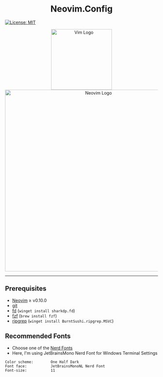 # <div align="center">Neovim.Config</div>
[![License: MIT](https://img.shields.io/badge/License-MIT-yellow.svg)](https://opensource.org/licenses/MIT)
<p align="center">
  <img width="200" src="https://upload.wikimedia.org/wikipedia/commons/thumb/9/9f/Vimlogo.svg/1200px-Vimlogo.svg.png" alt="Vim Logo">
   <img width="600" src="https://upload.wikimedia.org/wikipedia/commons/thumb/4/4f/Neovim-logo.svg/1200px-Neovim-logo.svg.png" alt="Neovim Logo">
</p>

---
## Prerequisites
- [Neovim](https://github.com/neovim/neovim) ≥ v0.10.0
- [git](https://git-scm.com/)
- [fd](https://github.com/sharkdp/fd) (`winget install sharkdp.fd`)
- [fzf](https://github.com/junegunn/fzf) (`brew install fzf`)
- [ripgrep](https://github.com/BurntSushi/ripgrep) (`winget install BurntSushi.ripgrep.MSVC`)


## Recommended Fonts
- Choose one of the [Nerd Fonts](https://www.nerdfonts.com/font-downloads)
- Here, I'm using JetBrainsMono Nerd Font for Windows Terminal Settings
```
Color scheme:        One Half Dark
Font face:           JetBrainsMonoNL Nerd Font
Font-size:           11
```
